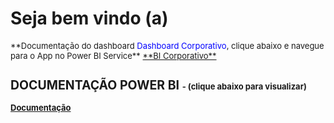 # **Seja bem vindo (a)**

<font size ="2">
**Documentação do dashboard <span style = "color: blue">Dashboard Corporativo</span>, clique abaixo e navegue para o App no Power BI Service**

<a href="https://app.powerbi.com/Redirect?action=OpenApp&appId=f194a00f-199a-47b8-bce1-59bcb5635cac&ctid=4019cfa9-aae5-4964-912e-b0e0bb606d37" target="_blank">
**BI Corporativo**
</a>

## **DOCUMENTAÇÃO POWER BI** <font size ="2"> - (clique abaixo para visualizar) </font>

[**Documentação**](img_MKT/CORPORATIVO.pdf)


